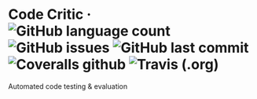 # Code Critic &middot; ![GitHub language count](https://img.shields.io/github/languages/count/code-critic/codecritic.svg?style=flat-square) ![GitHub issues](https://img.shields.io/github/issues/code-critic/codecritic.svg?style=flat-square) ![GitHub last commit](https://img.shields.io/github/last-commit/code-critic/codecritic.svg?style=flat-square) ![Coveralls github](https://img.shields.io/coveralls/github/code-critic/codecritic.svg?style=flat-square) ![Travis (.org)](https://img.shields.io/travis/code-critic/codecritic.svg?style=flat-square)
Automated code testing & evaluation
